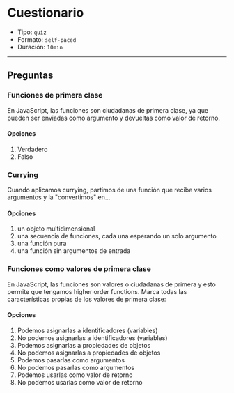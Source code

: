 # Cuestionario

* Tipo: `quiz`
* Formato: `self-paced`
* Duración: `10min`

***

## Preguntas

### Funciones de primera clase

En JavaScript, las funciones son ciudadanas de primera clase, ya que pueden ser
enviadas como argumento y devueltas como valor de retorno.

#### Opciones

1. Verdadero
2. Falso

<solution style="display:none;">1</solution>

### Currying

Cuando aplicamos currying, partimos de una función que recibe varios argumentos
y la "convertimos" en...

#### Opciones

1. un objeto multidimensional
2. una secuencia de funciones, cada una esperando un solo argumento
3. una función pura
4. una función sin argumentos de entrada

<solution style="display:none;">2</solution>

### Funciones como valores de primera clase

En JavaScript, las funciones son valores o ciudadanas de primera y esto permite
que tengamos higher order functions. Marca todas las características propias
de los valores de primera clase:

#### Opciones

1. Podemos asignarlas a identificadores (variables)
2. No podemos asignarlas a identificadores (variables)
3. Podemos asignarlas a propiedades de objetos
4. No podemos asignarlas a propiedades de objetos
5. Podemos pasarlas como argumentos
6. No podemos pasarlas como argumentos
7. Podemos usarlas como valor de retorno
8. No podemos usarlas como valor de retorno

<solution style="display:none;">1,3,5,7</solution>
